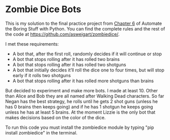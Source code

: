# Zombie Dice Bots

This is my solution to the final practice project from [Chapter 6](https://automatetheboringstuff.com/2e/chapter6/) of Automate the Boring Stuff with Python. You can find the complete rules and the rest of the code at https://github.com/asweigart/zombiedice/.

I met these requirements:

* A bot that, after the first roll, randomly decides if it will continue or stop
* A bot that stops rolling after it has rolled two brains
* A bot that stops rolling after it has rolled two shotguns
* A bot that initially decides it’ll roll the dice one to four times, but will stop early if it rolls two shotguns
* A bot that stops rolling after it has rolled more shotguns than brains

But decided to experiment and make more bots. I made at least 10. Other than Alice and Bob they are all named after Walking Dead characters. So far Negan has the best strategy, he rolls until he gets 2 shot guns (unless he has 0 brains then keeps going) and if he has 1 shotgun he keeps going unless he has at least 5 brains. At the moment Lizzie is the only bot that makes decisions based on the color of the dice.

To run this code you must install the zombiedice module by typing "pip install zombiedice" in the terminal.